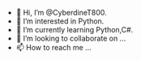 - 👋 Hi, I’m @CyberdineT800.
- 👀 I’m interested in Python.
- 🌱 I’m currently learning Python,C#.
- 💞️ I’m looking to collaborate on ...
- 📫 How to reach me ...

<!---
CyberdineT800/CyberdineT800 is a ✨ special ✨ repository because its `README.md` (this file) appears on your GitHub profile.
You can click the Preview link to take a look at your changes.
--->
